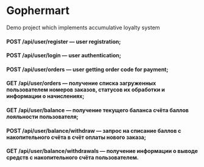 # Gophermart
Demo project which implements accumulative loyalty system

#### POST /api/user/register — user registration;
#### POST /api/user/login — user authentication;
#### POST /api/user/orders — user getting order code for payment;
#### GET /api/user/orders — получение списка загруженных пользователем номеров заказов, статусов их обработки и информации о начислениях;
#### GET /api/user/balance — получение текущего баланса счёта баллов лояльности пользователя;
#### POST /api/user/balance/withdraw — запрос на списание баллов с накопительного счёта в счёт оплаты нового заказа;
#### GET /api/user/balance/withdrawals — получение информации о выводе средств с накопительного счёта пользователем.
